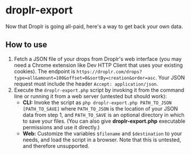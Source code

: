 droplr-export
=============

Now that Droplr is going all-paid, here's a way to get back your own data.

## How to use

1. Fetch a JSON file of your drops from Droplr's web interface (you may need 
   a Chrome extension like Dev HTTP Client that uses your existing cookies). 
   The endpoint is `https://droplr.com/drops?type=all&amount=100&offset=0&sortBy=creation&order=asc`.
   Your JSON request must include the header `Accept: application/json`.
2. Execute the `droplr-export.php` script by invoking it from the command line 
   or running it from a web server (untested but should work):
   - **CLI:** Invoke the script as 
        `php droplr-export.php PATH_TO_JSON [PATH_TO_SAVE]`
   where `PATH_TO_JSON` is the location of your JSON data from step 1, and 
   `PATH_TO_SAVE` is an optional directory in which to save your files. (You 
   can also give **droplr-export.php** executable permissions and use it directly.)
   - **Web:** Customize the variables `$filename` and `$destination` to 
   your needs, and load the script in a browser. Note that this is untested, 
   and therefore unsupported.